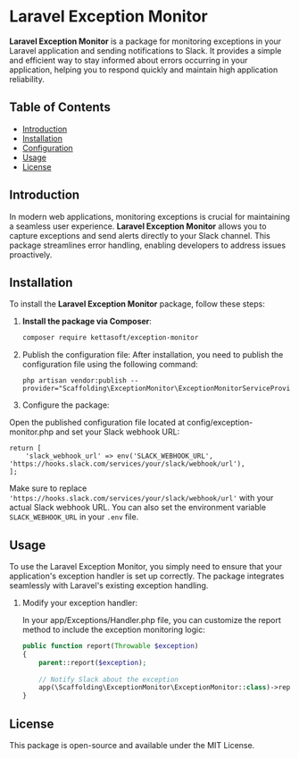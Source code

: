 # Laravel Exception Monitor

**Laravel Exception Monitor** is a package for monitoring exceptions in your Laravel application and sending notifications to Slack. It provides a simple and efficient way to stay informed about errors occurring in your application, helping you to respond quickly and maintain high application reliability.

## Table of Contents

- [Introduction](#introduction)
- [Installation](#installation)
- [Configuration](#configuration)
- [Usage](#usage)
- [License](#license)

## Introduction

In modern web applications, monitoring exceptions is crucial for maintaining a seamless user experience. **Laravel Exception Monitor** allows you to capture exceptions and send alerts directly to your Slack channel. This package streamlines error handling, enabling developers to address issues proactively.

## Installation

To install the **Laravel Exception Monitor** package, follow these steps:

1. **Install the package via Composer**:

   ```bash
   composer require kettasoft/exception-monitor
   ```
2. Publish the configuration file:
After installation, you need to publish the configuration file using the following command:

   ```dash
   php artisan vendor:publish --provider="Scaffolding\ExceptionMonitor\ExceptionMonitorServiceProvider"
   ```

3. Configure the package:

Open the published configuration file located at config/exception-monitor.php and set your Slack webhook URL:

```dash
return [
    'slack_webhook_url' => env('SLACK_WEBHOOK_URL', 'https://hooks.slack.com/services/your/slack/webhook/url'),
];
```
Make sure to replace `'https://hooks.slack.com/services/your/slack/webhook/url'` with your actual Slack webhook URL. You can also set the environment variable `SLACK_WEBHOOK_URL` in your `.env` file.

## Usage
To use the Laravel Exception Monitor, you simply need to ensure that your application's exception handler is set up correctly. The package integrates seamlessly with Laravel's existing exception handling.

1. Modify your exception handler:

    In your app/Exceptions/Handler.php file, you can customize the report method to include the exception monitoring logic:

    ```php
    public function report(Throwable $exception)
    {
        parent::report($exception);
        
        // Notify Slack about the exception
        app(\Scaffolding\ExceptionMonitor\ExceptionMonitor::class)->report($exception);
    }
    ```

## License

This package is open-source and available under the MIT License.
